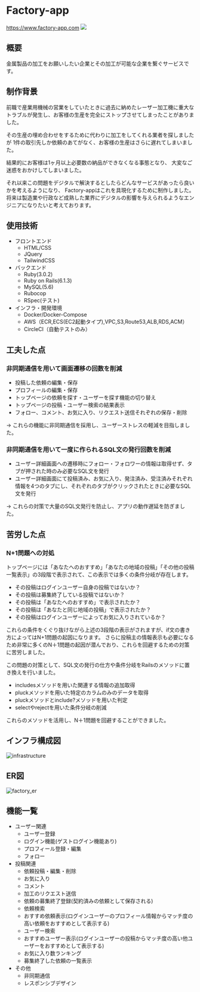 # Factory-app
https://www.factory-app.com
[![](https://img.youtube.com/vi/FGENKszDdQs/0.jpg)](https://www.youtube.com/watch?v=FGENKszDdQs)
## 概要
金属製品の加工をお願いしたい企業とその加工が可能な企業を繋ぐサービスです。
## 制作背景
前職で産業用機械の営業をしていたときに過去に納めたレーザー加工機に重大なトラブルが発生し、お客様の生産を完全にストップさせてしまったことがありました。

その生産の埋め合わせをするために代わりに加工をしてくれる業者を探しましたが
1件の取引先しか依頼のあてがなく、お客様の生産はさらに遅れてしまいました。

結果的にお客様は1ヶ月以上必要数の納品ができなくなる事態となり、
大変なご迷惑をおかけしてしまいました。

それ以来この問題をデジタルで解決するとしたらどんなサービスがあったら良いかを考えるようになり、
Factory-appはこれを具現化するために制作しました。
将来は製造業や行政など成熟した業界にデジタルの影響を与えられるようなエンジニアになりたいと考えております。
## 使用技術
- フロントエンド
  - HTML/CSS
  - JQuery
  - TailwindCSS
- バックエンド
  - Ruby(3.0.2)
  - Ruby on Rails(6.1.3)
  - MySQL(5.6)
  - Rubocop
  - RSpec(テスト)
- インフラ・開発環境
  - Docker/Docker-Compose
  - AWS（ECR,ECS(EC2起動タイプ),VPC,S3,Route53,ALB,RDS,ACM）
  - CircleCI（自動テストのみ）
## 工夫した点
### 非同期通信を用いて画面遷移の回数を削減
- 投稿した依頼の編集・保存
- プロフィールの編集・保存
- トップページの依頼を探す・ユーザーを探す機能の切り替え
- トップページの投稿・ユーザー検索の結果表示
- フォロー、コメント、お気に入り、リクエスト送信それぞれの保存・削除

→ これらの機能に非同期通信を採用し、ユーザーストレスの軽減を目指しました。

### 非同期通信を用いて一度に作られるSQL文の発行回数を削減
- ユーザー詳細画面への遷移時にフォロー・フォロワーの情報は取得せず、タブが押された時のみ必要なSQL文を発行
- ユーザー詳細画面にて投稿済み、お気に入り、発注済み、受注済みそれぞれ情報を4つのタブにし、それぞれのタブがクリックされたときに必要なSQL文を発行

→ これらの対策で大量のSQL文発行を防止し、アプリの動作遅延を防ぎました。

## 苦労した点
### N+1問題への対処
トップページには「あなたへのおすすめ」「あなたの地域の投稿」「その他の投稿一覧表示」の3段階で表示されて、この表示では多くの条件分岐が存在します。 
- その投稿はログインユーザー自身の投稿ではないか？
- その投稿は募集終了している投稿ではないか？
- その投稿は「あなたへのおすすめ」で表示されたか？
- その投稿は「あなたと同じ地域の投稿」で表示されたか？
- その投稿はログインユーザーによってお気に入りされているか？

これらの条件をくぐり抜けながら上述の3段階の表示がされますが、if文の書き方によってはN+1問題の起因になります。
さらに投稿主の情報表示も必要になるため非常に多くのN＋1問題の起因が潜んでおり、これらを回避するための対策に苦労しました。

この問題の対策として、SQL文の発行の仕方や条件分岐をRailsのメソッドに置き換えを行いました。
- includesメソッドを用いた関連する情報の追加取得
- pluckメソッドを用いた特定のカラムのみのデータを取得
- pluckメソッドとinclude?メソッドを用いた判定
- selectやrejectを用いた条件分岐の削減

これらのメソッドを活用し、N＋1問題を回避することができました。

## インフラ構成図
![infrastructure](https://user-images.githubusercontent.com/87586109/140628191-9540a03a-67f3-4472-bd12-fa15bdf0714b.png)
## ER図
![factory_er](https://user-images.githubusercontent.com/87586109/140602645-d39f045d-f4f6-415e-86ce-c692a2e8ceb5.png)
## 機能一覧
- ユーザー関連
  - ユーザー登録
  - ログイン機能(ゲストログイン機能あり)
  - プロフィール登録・編集
  - フォロー
- 投稿関連
  - 依頼投稿・編集・削除
  - お気に入り
  - コメント
  - 加工のリクエスト送信
  - 依頼の募集終了登録(契約済みの依頼として保存される)
  - 依頼検索
  - おすすめ依頼表示(ログインユーザーのプロフィール情報からマッチ度の高い依頼をおすすめとして表示する)
  - ユーザー検索
  - おすすめユーザー表示(ログインユーザーの投稿からマッチ度の高い他ユーザーをおすすめとして表示する)
  - お気に入り数ランキング
  - 募集終了した依頼の一覧表示
- その他
  - 非同期通信
  - レスポンシブデザイン
